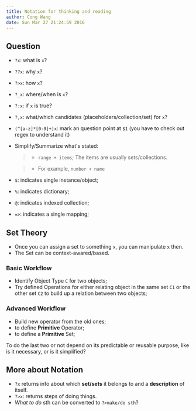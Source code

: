 ```yaml
---
title: Notation for thinking and reading
author: Cong Wang
date: Sun Mar 27 21:24:59 2016
---
```


## Question

* `?x`: what is `x`?
* `??x`: why `x`?
* `?>x`: how `x`?
* `?_x`: where/when is `x`?
* `?:x`: if `x` is true? 
* `?,x`: what/which candidates (placeholders/collection/set) for `x`?  
* `(^[a-z]*[0-9]+)x`: mark an question point at `$1` (you have to check out regex to
  understand it) 
* Simplify/Summarize what's stated:

	> * `range + items`; The items are usually sets/collections.

	> * For example, `number + name`
* `$`: indicates single instance/object;
* `%`: indicates dictionary;
* `@`: indicates indexed collection;
* `=>`: indicates a single mapping;

## Set Theory

* Once you can assign a set to something `x`, you can manipulate `x` then. 
* The Set can be context-awared/based.

### Basic Workflow

* Identify Object Type `C` for two objects;
* Try defined Operations for either relating object in the same set `C1` or the other
  set `C2` to build up a relation between two objects;

### Advanced Workflow

* Build new operator from the old ones;
* to define **Primitive** Operator;
* to define a **Primitive** Set;

To do the last two or not depend on its predictable or reusable purpose, like is it
necessary, or is it simplified?

## More about Notation

* `?x` returns info about which **set/sets** it belongs to and a **description** of
  itself.
* `?>x`: returns steps of doing things.
* *What to do* sth can be converted to `?>make/do sth`?
